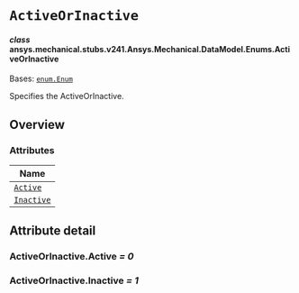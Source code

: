 # `ActiveOrInactive`



#### *class* ansys.mechanical.stubs.v241.Ansys.Mechanical.DataModel.Enums.ActiveOrInactive

Bases: [`enum.Enum`](https://docs.python.org/3/library/enum.html#enum.Enum)

Specifies the ActiveOrInactive.

<!-- !! processed by numpydoc !! -->

<a id="overview"></a>

## Overview

### Attributes

| Name |
| ------------------------------------------------------------------------------------------------------------------ |
| [`Active`](../../../../../v242/Ansys/Mechanical/DataModel/Enums/ActiveOrInactive.md#ActiveOrInactive.Active) |
| [`Inactive`](../../../../../v242/Ansys/Mechanical/DataModel/Enums/ActiveOrInactive.md#ActiveOrInactive.Inactive) |

<a id="attribute-detail"></a>

## Attribute detail

<a id="ActiveOrInactive.Active"></a>

### ActiveOrInactive.Active *= 0*

<a id="ActiveOrInactive.Inactive"></a>

### ActiveOrInactive.Inactive *= 1*


